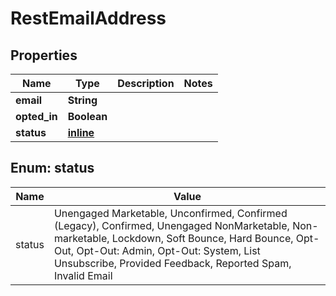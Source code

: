 
# RestEmailAddress

## Properties
Name | Type | Description | Notes
------------ | ------------- | ------------- | -------------
**email** | **String** |  | 
**opted_in** | **Boolean** |  | 
**status** | [**inline**](#StatusEnum) |  | 


<a name="StatusEnum"></a>
## Enum: status
Name | Value
---- | -----
status | Unengaged Marketable, Unconfirmed, Confirmed (Legacy), Confirmed, Unengaged NonMarketable, Non-marketable, Lockdown, Soft Bounce, Hard Bounce, Opt-Out, Opt-Out: Admin, Opt-Out: System, List Unsubscribe, Provided Feedback, Reported Spam, Invalid Email



